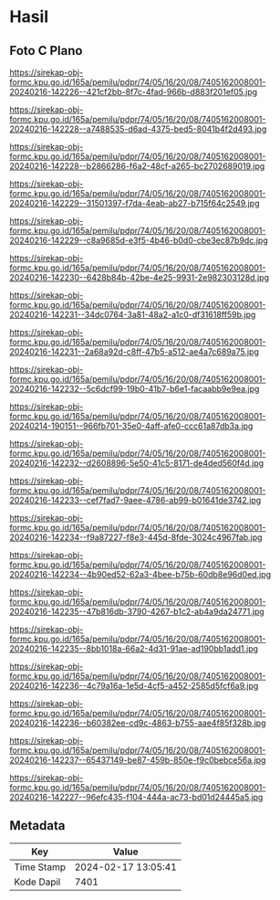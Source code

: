 # Hasil

## Foto C Plano

https://sirekap-obj-formc.kpu.go.id/165a/pemilu/pdpr/74/05/16/20/08/7405162008001-20240216-142226--421cf2bb-8f7c-4fad-966b-d883f201ef05.jpg

https://sirekap-obj-formc.kpu.go.id/165a/pemilu/pdpr/74/05/16/20/08/7405162008001-20240216-142228--a7488535-d6ad-4375-bed5-8041b4f2d493.jpg

https://sirekap-obj-formc.kpu.go.id/165a/pemilu/pdpr/74/05/16/20/08/7405162008001-20240216-142228--b2866286-f6a2-48cf-a265-bc2702689019.jpg

https://sirekap-obj-formc.kpu.go.id/165a/pemilu/pdpr/74/05/16/20/08/7405162008001-20240216-142229--31501397-f7da-4eab-ab27-b715f64c2549.jpg

https://sirekap-obj-formc.kpu.go.id/165a/pemilu/pdpr/74/05/16/20/08/7405162008001-20240216-142229--c8a9685d-e3f5-4b46-b0d0-cbe3ec87b9dc.jpg

https://sirekap-obj-formc.kpu.go.id/165a/pemilu/pdpr/74/05/16/20/08/7405162008001-20240216-142230--6428b84b-42be-4e25-9931-2e982303128d.jpg

https://sirekap-obj-formc.kpu.go.id/165a/pemilu/pdpr/74/05/16/20/08/7405162008001-20240216-142231--34dc0764-3a81-48a2-a1c0-df31618ff59b.jpg

https://sirekap-obj-formc.kpu.go.id/165a/pemilu/pdpr/74/05/16/20/08/7405162008001-20240216-142231--2a68a92d-c8ff-47b5-a512-ae4a7c689a75.jpg

https://sirekap-obj-formc.kpu.go.id/165a/pemilu/pdpr/74/05/16/20/08/7405162008001-20240216-142232--5c6dcf99-19b0-41b7-b6e1-facaabb9e9ea.jpg

https://sirekap-obj-formc.kpu.go.id/165a/pemilu/pdpr/74/05/16/20/08/7405162008001-20240214-190151--966fb701-35e0-4aff-afe0-ccc61a87db3a.jpg

https://sirekap-obj-formc.kpu.go.id/165a/pemilu/pdpr/74/05/16/20/08/7405162008001-20240216-142232--d2608896-5e50-41c5-8171-de4ded560f4d.jpg

https://sirekap-obj-formc.kpu.go.id/165a/pemilu/pdpr/74/05/16/20/08/7405162008001-20240216-142233--cef7fad7-9aee-4786-ab99-b01641de3742.jpg

https://sirekap-obj-formc.kpu.go.id/165a/pemilu/pdpr/74/05/16/20/08/7405162008001-20240216-142234--f9a87227-f8e3-445d-8fde-3024c4967fab.jpg

https://sirekap-obj-formc.kpu.go.id/165a/pemilu/pdpr/74/05/16/20/08/7405162008001-20240216-142234--4b90ed52-62a3-4bee-b75b-60db8e96d0ed.jpg

https://sirekap-obj-formc.kpu.go.id/165a/pemilu/pdpr/74/05/16/20/08/7405162008001-20240216-142235--47b816db-3790-4267-b1c2-ab4a9da24771.jpg

https://sirekap-obj-formc.kpu.go.id/165a/pemilu/pdpr/74/05/16/20/08/7405162008001-20240216-142235--8bb1018a-66a2-4d31-91ae-ad190bb1add1.jpg

https://sirekap-obj-formc.kpu.go.id/165a/pemilu/pdpr/74/05/16/20/08/7405162008001-20240216-142236--4c79a16a-1e5d-4cf5-a452-2585d5fcf6a9.jpg

https://sirekap-obj-formc.kpu.go.id/165a/pemilu/pdpr/74/05/16/20/08/7405162008001-20240216-142236--b60382ee-cd9c-4863-b755-aae4f85f328b.jpg

https://sirekap-obj-formc.kpu.go.id/165a/pemilu/pdpr/74/05/16/20/08/7405162008001-20240216-142237--65437149-be87-459b-850e-f9c0bebce56a.jpg

https://sirekap-obj-formc.kpu.go.id/165a/pemilu/pdpr/74/05/16/20/08/7405162008001-20240216-142227--96efc435-f104-444a-ac73-bd01d24445a5.jpg


## Metadata

| Key        | Value               |
| ---------- | ------------------- |
| Time Stamp | 2024-02-17 13:05:41 |
| Kode Dapil | 7401                |



